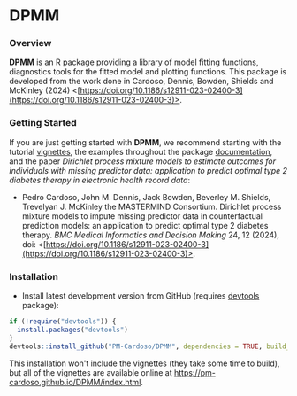 # DPMM

### Overview

**DPMM** is an R package providing a library of model fitting functions, diagnostics tools for the fitted model and plotting functions. This package is developed from the work done in Cardoso, Dennis, Bowden, Shields and McKinley (2024) <[https://doi.org/10.1186/s12911-023-02400-3](https://doi.org/10.1186/s12911-023-02400-3)>.

### Getting Started

If you are just getting started with **DPMM**, we recommend starting with the tutorial [vignettes](https://pm-cardoso.github.io/DPMM/articles/DPMM.html), the examples throughout the package [documentation](https://pm-cardoso.github.io/DPMM/articles/Worked_Examples.html), and the paper *Dirichlet process mixture models to estimate outcomes for individuals with missing predictor data: application to predict optimal type 2 diabetes therapy in electronic health record data*:

-   Pedro Cardoso, John M. Dennis, Jack Bowden, Beverley M. Shields, Trevelyan J. McKinley the MASTERMIND Consortium. Dirichlet process mixture models to impute missing predictor data in counterfactual prediction models: an application to predict optimal type 2 diabetes therapy. *BMC Medical Informatics and Decision Making* 24, 12 (2024), doi: <[https://doi.org/10.1186/s12911-023-02400-3](https://doi.org/10.1186/s12911-023-02400-3)>.

### Installation

-   Install latest development version from GitHub (requires [devtools](https://github.com/hadley/devtools) package):

``` r
if (!require("devtools")) {
  install.packages("devtools")
}
devtools::install_github("PM-Cardoso/DPMM", dependencies = TRUE, build_vignettes = FALSE)
```

This installation won't include the vignettes (they take some time to build), but all of the vignettes are available online at <https://pm-cardoso.github.io/DPMM/index.html>.
